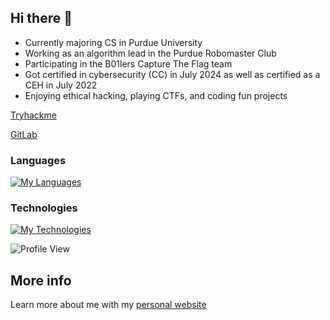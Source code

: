 ## Hi there 👋

- Currently majoring CS in Purdue University
- Working as an algorithm lead in the Purdue Robomaster Club
- Participating in the B01lers Capture The Flag team
- Got certified in cybersecurity (CC) in July 2024 as well as certified as a CEH in July 2022
- Enjoying ethical hacking, playing CTFs, and coding fun projects

[Tryhackme](https://tryhackme.com/p/acezxn)

[GitLab](https://gitlab.com/acezxn)
 
### Languages
[![My Languages](https://skillicons.dev/icons?i=c,cpp,python,java,html,css,js,bash)](https://skillicons.dev)

### Technologies
[![My Technologies](https://skillicons.dev/icons?i=ros,react,electron,nodejs,django,firebase,postgresql,git,docker)](https://skillicons.dev)

![Profile View](https://komarev.com/ghpvc/?username=acezxn)

## More info
Learn more about me with my [personal website](https://acezxn.me/)



